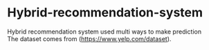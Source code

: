 # Hybrid-recommendation-system
Hybrid recommendation system used multi ways to make prediction  
The dataset comes from (https://www.yelp.com/dataset).

